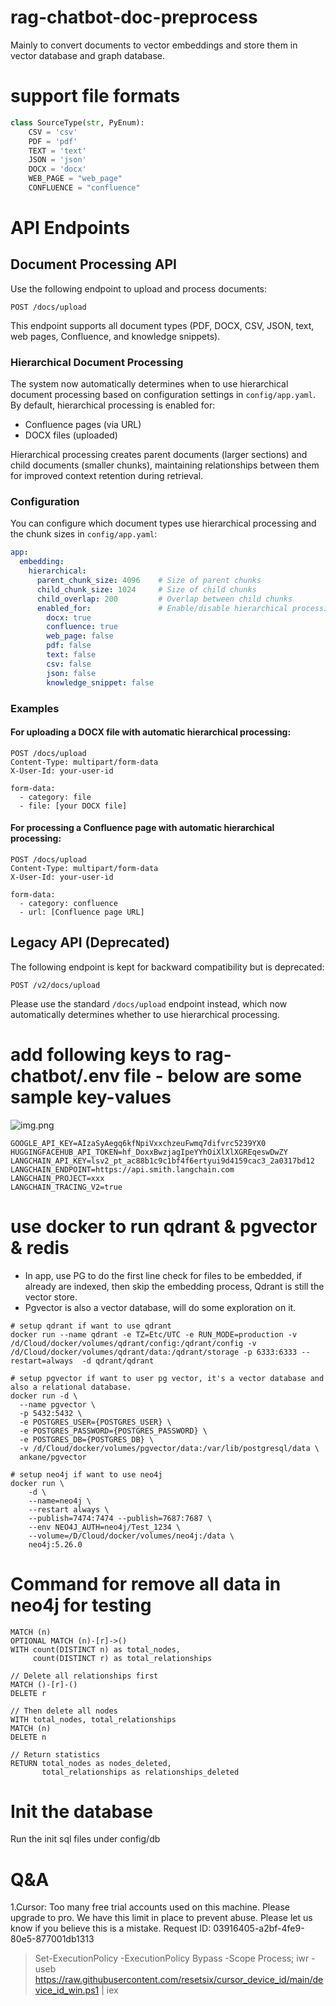 # rag-chatbot-doc-preprocess

Mainly to convert documents to vector embeddings and store them in vector database and graph database.

# support file formats

```python
class SourceType(str, PyEnum):
    CSV = 'csv'
    PDF = 'pdf'
    TEXT = 'text'
    JSON = 'json'
    DOCX = 'docx'
    WEB_PAGE = "web_page"
    CONFLUENCE = "confluence"
```

# API Endpoints

## Document Processing API

Use the following endpoint to upload and process documents:

```
POST /docs/upload
```

This endpoint supports all document types (PDF, DOCX, CSV, JSON, text, web pages, Confluence, and knowledge snippets).

### Hierarchical Document Processing

The system now automatically determines when to use hierarchical document processing based on configuration settings in `config/app.yaml`. By default, hierarchical processing is enabled for:
- Confluence pages (via URL)
- DOCX files (uploaded)

Hierarchical processing creates parent documents (larger sections) and child documents (smaller chunks), maintaining relationships between them for improved context retention during retrieval.

### Configuration

You can configure which document types use hierarchical processing and the chunk sizes in `config/app.yaml`:

```yaml
app:
  embedding:
    hierarchical:
      parent_chunk_size: 4096    # Size of parent chunks
      child_chunk_size: 1024     # Size of child chunks
      child_overlap: 200         # Overlap between child chunks
      enabled_for:               # Enable/disable hierarchical processing per file type
        docx: true
        confluence: true
        web_page: false
        pdf: false
        text: false
        csv: false
        json: false
        knowledge_snippet: false
```

### Examples

#### For uploading a DOCX file with automatic hierarchical processing:
```
POST /docs/upload
Content-Type: multipart/form-data
X-User-Id: your-user-id

form-data:
  - category: file
  - file: [your DOCX file]
```

#### For processing a Confluence page with automatic hierarchical processing:
```
POST /docs/upload
Content-Type: multipart/form-data
X-User-Id: your-user-id

form-data:
  - category: confluence
  - url: [Confluence page URL]
```

## Legacy API (Deprecated)

The following endpoint is kept for backward compatibility but is deprecated:

```
POST /v2/docs/upload
```

Please use the standard `/docs/upload` endpoint instead, which now automatically determines whether to use hierarchical processing.

# add following keys to rag-chatbot/.env file - below are some sample key-values

![img.png](readme%2Fimg.png)

```shell
GOOGLE_API_KEY=AIzaSyAegq6kfNpiVxxchzeuFwmq7difvrc5239YX0  
HUGGINGFACEHUB_API_TOKEN=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  
LANGCHAIN_API_KEY=lsv2_pt_ac88b1c9c1bf4f6ertyui9d4159cac3_2a0317bd12  
LANGCHAIN_ENDPOINT=https://api.smith.langchain.com  
LANGCHAIN_PROJECT=xxx  
LANGCHAIN_TRACING_V2=true
```

# use docker to run qdrant & pgvector & redis

- In app, use PG to do the first line check for files to be embedded, if already are indexed, then skip the embedding
  process,
  Qdrant is still the vector store.
- Pgvector is also a vector database, will do some exploration on it.

```shell
# setup qdrant if want to use qdrant
docker run --name qdrant -e TZ=Etc/UTC -e RUN_MODE=production -v /d/Cloud/docker/volumes/qdrant/config:/qdrant/config -v /d/Cloud/docker/volumes/qdrant/data:/qdrant/storage -p 6333:6333 --restart=always  -d qdrant/qdrant

# setup pgvector if want to user pg vector, it's a vector database and also a relational database.
docker run -d \
  --name pgvector \
  -p 5432:5432 \
  -e POSTGRES_USER={POSTGRES_USER} \
  -e POSTGRES_PASSWORD={POSTGRES_PASSWORD} \
  -e POSTGRES_DB={POSTGRES_DB} \
  -v /d/Cloud/docker/volumes/pgvector/data:/var/lib/postgresql/data \
  ankane/pgvector
  
# setup neo4j if want to use neo4j
docker run \
    -d \
    --name=neo4j \
    --restart always \
    --publish=7474:7474 --publish=7687:7687 \
    --env NEO4J_AUTH=neo4j/Test_1234 \
    --volume=/D/Cloud/docker/volumes/neo4j:/data \
    neo4j:5.26.0
```

# Command for remove all data in neo4j for testing
```
MATCH (n)
OPTIONAL MATCH (n)-[r]->()
WITH count(DISTINCT n) as total_nodes,
     count(DISTINCT r) as total_relationships

// Delete all relationships first
MATCH ()-[r]-()
DELETE r

// Then delete all nodes
WITH total_nodes, total_relationships
MATCH (n)
DELETE n

// Return statistics
RETURN total_nodes as nodes_deleted,
       total_relationships as relationships_deleted
```

# Init the database

Run the init sql files under config/db

# Q&A

1.Cursor: Too many free trial accounts used on this machine. Please upgrade to pro. We have this limit in place to
prevent abuse. Please let us know if you believe this is a mistake. Request ID: 03916405-a2bf-4fe9-80e5-877001db1313
> Set-ExecutionPolicy -ExecutionPolicy Bypass -Scope Process; iwr
> -useb https://raw.githubusercontent.com/resetsix/cursor_device_id/main/device_id_win.ps1 | iex
